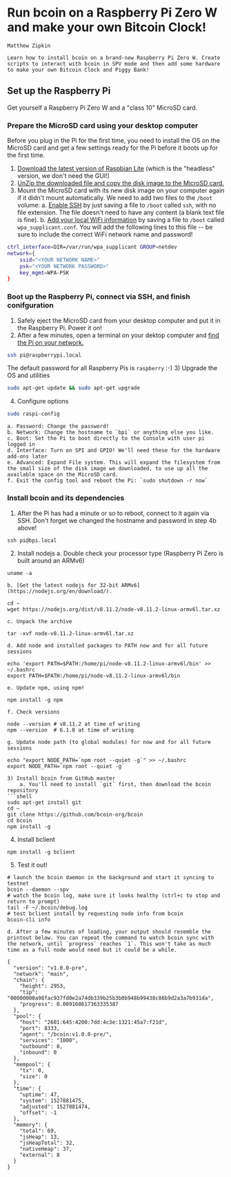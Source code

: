 # Run bcoin on a Raspberry Pi Zero W and make your own Bitcoin Clock!
```post-author
Matthew Zipkin
```

```post-description
Learn how to install bcoin on a brand-new Raspberry Pi Zero W. Create scripts to interact with bcoin in SPV mode and then add some hardware to make your own Bitcoin Clock and Piggy Bank!
```

## Set up the Raspberry Pi
Get yourself a Raspberry Pi Zero W and a "class 10" MicroSD card.

### Prepare the MicroSD card using your desktop computer
Before you plug in the Pi for the first time, you need to install the OS on the MicroSD card and get a few settings ready for the Pi before it boots up for the first time.

1) [Download the latest version of Raspbian Lite](https://www.raspberrypi.org/downloads/raspbian/) (which is the "headless" version, we don't need the GUI!)
2) [UnZip the downloaded file and copy the disk image to the MicroSD card.](https://www.raspberrypi.org/documentation/installation/installing-images/README.md)
3) Mount the MicroSD card with its new disk image on your computer again if it didn't mount automatically. We need to add two files to the `/boot` volume:
	a. [Enable SSH](https://www.raspberrypi.org/documentation/remote-access/ssh/README.md) by just saving a file to `/boot` called `ssh`, with no file extension. The file doesn't need to have any content (a blank text file is fine).
	b. [Add your local WiFi information](https://www.raspberrypi.org/blog/another-update-raspbian/) by saving a file to `/boot` called `wpa_supplicant.conf`. You will add the following lines to this file -- be sure to include the correct WiFi network name and password!
```bash
ctrl_interface=DIR=/var/run/wpa_supplicant GROUP=netdev
network={
	ssid="<YOUR NETWORK NAME>"
	psk="<YOUR NETWORK PASSWORD>"
	key_mgmt=WPA-PSK
}
```

### Boot up the Raspberry Pi, connect via SSH, and finish conifguration
1) Safely eject the MicroSD card from your desktop computer and put it in the Raspberry Pi. Power it on!
2) After a few minutes, open a terminal on your dektop computer and [find the Pi on your network.](https://www.raspberrypi.org/documentation/remote-access/ip-address.md)
```bash
ssh pi@raspberrypi.local
```
The default password for all Raspberry Pis is `raspberry` :-)
3) Upgrade the OS and utilities 
```bash
sudo apt-get update && sudo apt-get upgrade
```
4) Configure options
```bash
sudo raspi-config
```
	a. Password: Change the password!
	b. Network: Change the hostname to `bpi` or anything else you like.
	c. Boot: Set the Pi to boot directly to the Console with user pi logged in
	d. Interface: Turn on SPI and GPIO! We'll need these for the hardware add-ons later
	e. Advanced: Expand File system. This will expand the filesystem from the small size of the disk image we downloaded, to use up all the available space on the MicroSD card.
	f. Exit the config tool and reboot the Pi: `sudo shutdown -r now`
	
### Install bcoin and its dependencies
1) After the Pi has had a minute or so to reboot, connect to it again via SSH. Don't forget we changed the hostname and password in step 4b above!
```shell
ssh pi@bpi.local
```
2) Install nodejs
	a. Double check your processor type (Raspberry Pi Zero is built around an ARMv6)
```shell
uname -a
```
	b. [Get the latest nodejs for 32-bit ARMv6](https://nodejs.org/en/download/).
```shell
cd ~
wget https://nodejs.org/dist/v8.11.2/node-v8.11.2-linux-armv6l.tar.xz
```
	c. Unpack the archive
```shell
tar -xvf node-v8.11.2-linux-armv6l.tar.xz
```
	d. Add node and installed packages to PATH now and for all future sessions
```shell
echo 'export PATH=$PATH:/home/pi/node-v8.11.2-linux-armv6l/bin' >> ~/.bashrc
export PATH=$PATH:/home/pi/node-v8.11.2-linux-armv6l/bin
```
	e. Update npm, using npm!
```shell
npm install -g npm
```
	f. Check versions
```shell
node --version # v8.11.2 at time of writing
npm --version  # 6.1.0 at time of writing
```
	g. Update node path (to global modules) for now and for all future sessions
```shell
echo "export NODE_PATH=`npm root --quiet -g`" >> ~/.bashrc
export NODE_PATH=`npm root --quiet -g`

3) Install bcoin from GitHub master
	a. You'll need to install `git` first, then download the bcoin repository
```shell
sudo apt-get install git
cd ~
git clone https://github.com/bcoin-org/bcoin
cd bcoin
npm install -g
```

4) Install bclient
```shell
npm install -g bclient
```

5) Test it out!
```shell
# launch the bcoin daemon in the background and start it syncing to testnet
bcoin --daemon --spv
# watch the bcoin log, make sure it looks healthy (ctrl+c to stop and return to prompt)
tail -F ~/.bcoin/debug.log
# test bclient install by requesting node info from bcoin
bcoin-cli info
```
	d. After a few minutes of loading, your output should resemble the printout below. You can repeat the command to watch bcoin sync with the network, until `progress` reaches `1`. This won't take as much time as a full node would need but it could be a while.
```shell
{
  "version": "v1.0.0-pre",
  "network": "main",
  "chain": {
    "height": 2953,
    "tip": "00000000a98fac937fd0e2a74db339b25b3b0b948b99438c86b9d2a3a7b931da",
    "progress": 0.009168617363335387
  },
  "pool": {
    "host": "2601:645:4200:7dd:4c3e:1321:45a7:f21d",
    "port": 8333,
    "agent": "/bcoin:v1.0.0-pre/",
    "services": "1000",
    "outbound": 8,
    "inbound": 0
  },
  "mempool": {
    "tx": 0,
    "size": 0
  },
  "time": {
    "uptime": 47,
    "system": 1527881475,
    "adjusted": 1527881474,
    "offset": -1
  },
  "memory": {
    "total": 69,
    "jsHeap": 13,
    "jsHeapTotal": 32,
    "nativeHeap": 37,
    "external": 8
  }
}
```








